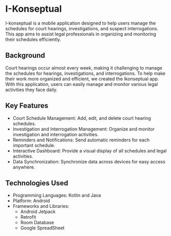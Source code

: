 # I-Konseptual

I-konseptual is a mobile application designed to help users manage the schedules for court hearings, investigations, and suspect interrogations. This app aims to assist legal professionals in organizing and monitoring their schedules efficiently.

## Background
Court hearings occur almost every week, making it challenging to manage the schedules for hearings, investigations, and interrogations. To help make their work more organized and efficient, we created the Ikonseptual app. With this application, users can easily manage and monitor various legal activities they face daily.

## Key Features
- Court Schedule Management: Add, edit, and delete court hearing schedules.
- Investigation and Interrogation Management: Organize and monitor investigation and interrogation activities.
- Reminders and Notifications: Send automatic reminders for each important schedule.
- Interactive Dashboard: Provide a visual display of all schedules and legal activities.
- Data Synchronization: Synchronize data across devices for easy access anywhere.

## Technologies Used
- Programming Languages: Kotlin and Java
- Platform: Android
- Frameworks and Libraries:
  * Android Jetpack
  * Retrofit
  * Room Database
  * Google SpreadSheet
